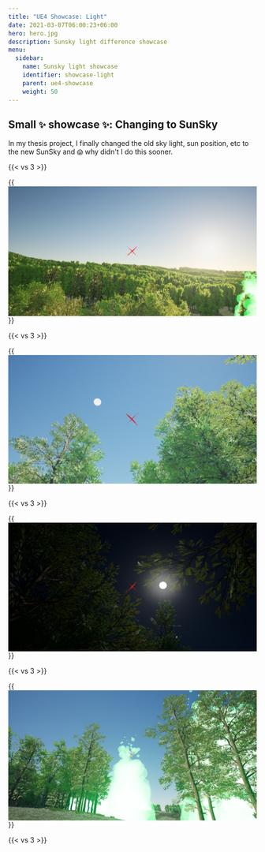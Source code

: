 ```yaml
---
title: "UE4 Showcase: Light"
date: 2021-03-07T06:00:23+06:00
hero: hero.jpg
description: Sunsky light difference showcase
menu:
  sidebar:
    name: Sunsky light showcase
    identifier: showcase-light
    parent: ue4-showcase
    weight: 50
---
```


## Small <code>:sparkles:</code> showcase <code>:sparkles:</code>: Changing to SunSky

In my thesis project, I finally changed the old sky light, sun position, etc to the new SunSky and <code>:scream:</code> why didn't I do this sooner.

{{< vs 3 >}}

{{<img src="/posts/unreal-engine/showcase/beautifu-sunset-light.png"  align="center"  title="Import Tiled Landscape by Epic Games" >}}

{{< vs 3 >}}

{{<img src="/posts/unreal-engine/showcase/down-up.png"  align="center"  title="Import Tiled Landscape by Epic Games" >}}

{{< vs 3 >}}

{{<img src="/posts/unreal-engine/showcase/world-night.png"  align="center"  title="Import Tiled Landscape by Epic Games" >}}

{{< vs 3 >}}

{{<img src="/posts/unreal-engine/showcase/world-w-green-flames.png"  align="center"  title="Import Tiled Landscape by Epic Games" >}}

{{< vs 3 >}}